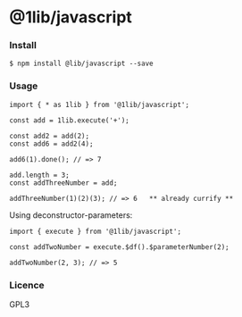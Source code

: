 @1lib/javascript
================

### Install

```
$ npm install @lib/javascript --save
```

### Usage

```
import { * as 1lib } from '@1lib/javascript';

const add = 1lib.execute('+');

const add2 = add(2);
const add6 = add2(4);

add6(1).done(); // => 7

add.length = 3;
const addThreeNumber = add;

addThreeNumber(1)(2)(3); // => 6   ** already currify **
```

Using deconstructor-parameters:

```
import { execute } from '@1lib/javascript';

const addTwoNumber = execute.$df().$parameterNumber(2);

addTwoNumber(2, 3); // => 5

```

### Licence

GPL3<Plug>
